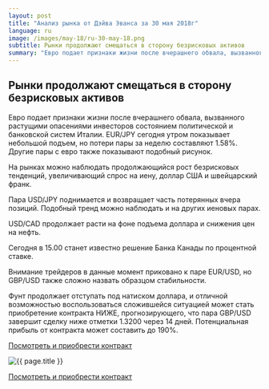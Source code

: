 ```yaml
---
layout: post
title: "Анализ рынка от Дэйва Эванса за 30 мая 2018г"
language: ru
image: /images/may-18/ru-30-may-18.png
subtitle: Рынки продолжают смещаться в сторону безрисковых активов
summary: "Евро подает признаки жизни после вчерашнего обвала, вызванного растущими опасениями инвесторов состоянием политической и банковской систем Италии. EUR/JPY сегодня утром показывает небольшой подъем, но потери пары за неделю составляют 1.58%"
---
```

##  Рынки продолжают смещаться в сторону безрисковых активов

Евро подает признаки жизни после вчерашнего обвала, вызванного растущими опасениями инвесторов состоянием политической и банковской систем Италии. EUR/JPY сегодня утром показывает небольшой подъем, но потери пары за неделю составляют 1.58%. Другие пары с евро также показывают подобный рисунок.

На рынках можно наблюдать продолжающийся рост безрисковых тенденций, увеличивающий спрос на иену, доллар США и швейцарский франк.

Пара USD/JPY поднимается и возвращает часть потерянных вчера позиций. Подобный тренд можно наблюдать и на других иеновых парах.

USD/CAD продолжает расти на фоне подъема доллара и снижения цен на нефть.
 
 
Сегодня в 15.00 станет известно решение Банка Канады по процентной ставке.
 
 
Внимание трейдеров в данные момент приковано к паре EUR/USD, но GBP/USD также сложно назвать образцом стабильности. 

Фунт продолжает отступать под натиском доллара, и отличной возможностью воспользоваться сложившейся ситуацией может стать приобретение контракта НИЖЕ, прогнозирующего, что пара GBP/USD завершит сделку ниже отметки 1.3200 через 14 дней. Потенциальная прибыль от контракта может составить до 190%.

<a href="http://record.binary.com/_bivVDfg8lHux76XffYA0JmNd7ZgqdRLk/1/market=forex&underlying=frxGBPUSD&formname=higherlower&duration_amount=14&duration_units=d&amount=10&amount_type=payout&expiry_type=duration&barrier=1.3200" target="_blank" rel="noopener noreferrer nofollow">Посмотреть и приобрести контракт</a>

<img src="{{ site.url }}/images/may-18/ru-30-may-18.png" alt="{{ page.title }}"  title="{{ page.title }}">

<a href="%LINK%%?https://www.binary.com/d/trade.cgi?market=forex&underlying=frxGBPUSD&formname=higherlower&duration_amount=14&duration_units=d&amount=10&amount_type=payout&expiry_type=duration&barrier=1.3200" target="_blank" rel="noopener noreferrer nofollow">Посмотреть и приобрести контракт</a>
